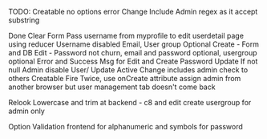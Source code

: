 TODO:
Creatable no options error
Change Include Admin regex as it accept substring

Done
Clear Form
Pass username from myprofile to edit userdetail page using reducer
Username disabled
Email, User group Optional Create - Form and DB
Edit - Password not churn, email and password optional, usergroup optional
Error and Success Msg for Edit and Create
Password Update If not null
Admin disable User/ Update Active
Change includes admin check to others
Creatable Fire Twice, use onCreate attribute
assign admin from another browser but user management tab doesn't come back

Relook
Lowercase and trim at backend - c8 and edit
create usergroup for admin only

Option
Validation frontend for alphanumeric and symbols for password
